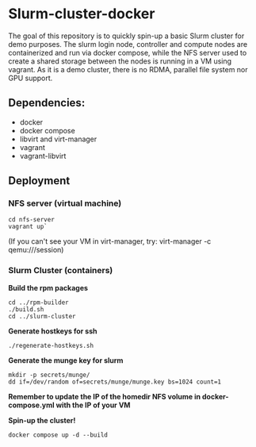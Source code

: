 
# Slurm-cluster-docker
The goal of this repository is to quickly spin-up a basic Slurm cluster for demo purposes.
The slurm login node, controller and compute nodes are containerized and run via docker compose, while the NFS server used to create a shared storage between the nodes is running in a VM using vagrant.
As it is a demo cluster, there is no RDMA, parallel file system nor GPU support.

## Dependencies:  
* docker  
* docker compose  
* libvirt and virt-manager  
* vagrant  
* vagrant-libvirt  
  
## Deployment  
  
### NFS server (virtual machine)  

    cd nfs-server 
    vagrant up`

(If you can't see your VM in virt-manager, try: virt-manager -c qemu:///session)  
  
### Slurm Cluster (containers)  
**Build the rpm packages**
    
    cd ../rpm-builder
    ./build.sh
    cd ../slurm-cluster

**Generate hostkeys for ssh**
    
    ./regenerate-hostkeys.sh

**Generate the munge key for slurm**
    
    mkdir -p secrets/munge/
    dd if=/dev/random of=secrets/munge/munge.key bs=1024 count=1

**Remember to update the IP of the homedir NFS volume in docker-compose.yml with the IP of your VM**

**Spin-up the cluster!**
    
    docker compose up -d --build